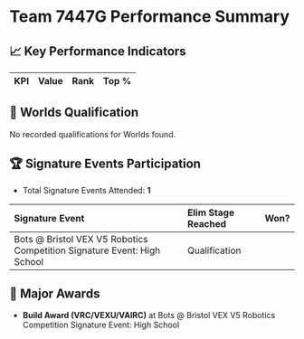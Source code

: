 # Team 7447G Performance Summary

## 📈 Key Performance Indicators
| KPI | Value | Rank | Top % |
|:---|:-----|:----|:-----|


## 🎯 Worlds Qualification
No recorded qualifications for Worlds found.

## 🏆 Signature Events Participation
- Total Signature Events Attended: **1**

| Signature Event | Elim Stage Reached | Won? |
|:----------------|:-------------------|:----|
| Bots @ Bristol VEX V5 Robotics Competition Signature Event: High School | Qualification |  |


## 🥇 Major Awards
- **Build Award (VRC/VEXU/VAIRC)** at Bots @ Bristol VEX V5 Robotics Competition Signature Event: High School

